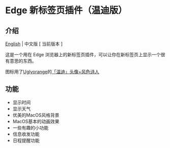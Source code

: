 # Edge 新标签页插件（温迪版）

## 介绍

[English](./readme.md) | 中文版 [ 当前版本 ]

这是一个用在 Edge 浏览器上的新标签页插件，可以让你在新标签页上显示一个很有意思的东西。

图标用了[Uglyorange](https://www.miyoushe.com/ys/accountCenter/postList?id=83163901)的[「温迪」头像+风色诗人](https://www.miyoushe.com/ys/article/29843610)

## 功能

- 显示时间
- 显示天气
- 优美的MacOS风格背景
- MacOS基本的动画效果
- 一些有趣的小功能
- 信息收发功能
- 日程提醒功能
